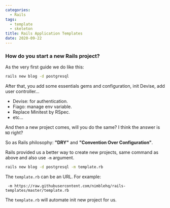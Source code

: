 ```yaml
---
categories:
  - Rails
tags:
  - template
  - skeleton
title: Rails Application Templates
date: 2020-09-22
---
```


### How do you start a new Rails project?

As the very first guide we do like this:

```bash
rails new blog -d postgresql
```

After that, you add some essentials gems and configuration, init Devise, add user controller...

- Devise: for authentication.
- Fiago: manage env variable.
- Replace Minitest by RSpec.
- etc...

And then a new project comes, will you do the same? I think the answer is `NO` right?

So as Rails philosophy: **"DRY"** and **"Convention Over Configuration"**.

Rails provided us a better way to create new projects, same command as above and also use `-m` argument.

```bash
rails new blog -d postgresql -m template.rb
```

The `template.rb` can be an URL. For example:

```
 -m https://raw.githubusercontent.com/nimblehq/rails-templates/master/template.rb
```

The `template.rb` will automate init new project for us.

